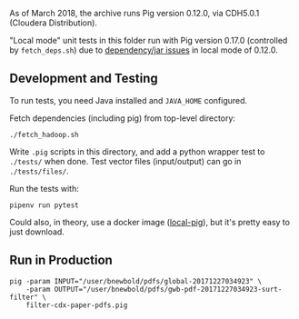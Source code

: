 
As of March 2018, the archive runs Pig version 0.12.0, via CDH5.0.1 (Cloudera
Distribution).

"Local mode" unit tests in this folder run with Pig version 0.17.0 (controlled
by `fetch_deps.sh`) due to [dependency/jar issues][pig-bug] in local mode of
0.12.0.

[pig-bug]: https://issues.apache.org/jira/browse/PIG-3530

## Development and Testing

To run tests, you need Java installed and `JAVA_HOME` configured.

Fetch dependencies (including pig) from top-level directory:

    ./fetch_hadoop.sh

Write `.pig` scripts in this directory, and add a python wrapper test to
`./tests/` when done.  Test vector files (input/output) can go in
`./tests/files/`.

Run the tests with:

    pipenv run pytest

Could also, in theory, use a docker image ([local-pig][]), but it's pretty easy
to just download.

[local-pig]: https://hub.docker.com/r/chalimartines/local-pig

## Run in Production

    pig -param INPUT="/user/bnewbold/pdfs/global-20171227034923" \
        -param OUTPUT="/user/bnewbold/pdfs/gwb-pdf-20171227034923-surt-filter" \
        filter-cdx-paper-pdfs.pig
